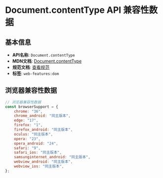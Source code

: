 # Document.contentType API 兼容性数据

## 基本信息

- **API名称**: `Document.contentType`
- **MDN文档**: [Document.contentType](https://developer.mozilla.org/docs/Web/API/Document/contentType)
- **规范文档**: [查看规范](https://dom.spec.whatwg.org/#ref-for-dom-document-contenttype①)
- **标签**: `web-features:dom`

## 浏览器兼容性数据

```javascript
// 浏览器兼容性数据
const browserSupport = {
    chrome: "36",
    chrome_android: "同主版本",
    edge: "17",
    firefox: "1",
    firefox_android: "同主版本",
    oculus: "同主版本",
    opera: "23",
    opera_android: "24",
    safari: "9",
    safari_ios: "同主版本",
    samsunginternet_android: "同主版本",
    webview_android: "同主版本",
    webview_ios: "同主版本",
};

```

